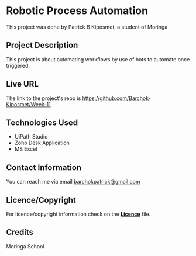 # Robotic Process Automation
<!-- Introduction of Author -->
This project was done by Patrick B Kiposmet, a student of Moringa

<!--Project Description  -->

## Project Description

This project is about automating workflows by use of bots to automate once triggered.

## Live URL

The link to the project's repo is https://github.com/Barchok-Kiposmet/Week-11

## Technologies Used

* UiPath Studio
* Zoho Desk Application
* MS Excel

## Contact Information

You can reach me via email barchokpatrick@gmail.com

## Licence/Copyright

For licence/copyright information check on the <a href="https://github.com/Barchok-Kiposmet/RPA/blob/main/LICENSE"><strong>Licence</strong></a> file.

## Credits

Moringa School
